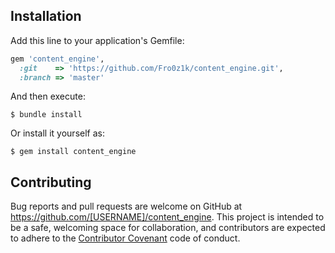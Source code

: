 ## Installation

Add this line to your application's Gemfile:

```ruby
gem 'content_engine',
  :git    => 'https://github.com/Fro0z1k/content_engine.git',
  :branch => 'master'
```
And then execute:

    $ bundle install

Or install it yourself as:

    $ gem install content_engine

## Contributing

Bug reports and pull requests are welcome on GitHub at https://github.com/[USERNAME]/content_engine. This project is intended to be a safe, welcoming space for collaboration, and contributors are expected to adhere to the [Contributor Covenant](contributor-covenant.org) code of conduct.

